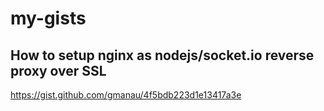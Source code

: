 # my-gists

## How to setup nginx as nodejs/socket.io reverse proxy over SSL
https://gist.github.com/gmanau/4f5bdb223d1e13417a3e
